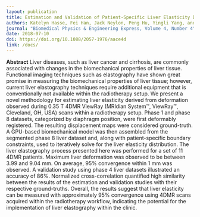 ```yaml
---
layout: publication
title: Estimation and Validation of Patient-Specific Liver Elasticity Distributions Derived from 4DMR for Radiotherapy Purposes
authors: Katelyn Hasse, Fei Han, Jack Neylon, Peng Hu, Yingli Yang, and Anand Santhanam
journal: "Biomedical Physics & Engineering Express, Volume 4, Number 4"
date: 2018-07-10
doi: https://doi.org/10.1088/2057-1976/aace4d
link: /docs/
---
```

**Abstract**
Liver diseases, such as liver cancer and cirrhosis, are commonly associated with changes in the biomechanical properties of liver tissue. Functional imaging techniques such as elastography have shown great promise in measuring the biomechanical properties of liver tissue; however, current liver elastography techniques require additional equipment that is conventionally not available within the radiotherapy setup. We present a novel methodology for estimating liver elasticity derived from deformation observed during 0.35 T 4DMR ViewRay (MRIdian System™, ViewRay™, Cleveland, OH, USA) scans within a radiotherapy setup. Phase 1 and phase 8 datasets, categorized by diaphragm position, were first deformably registered. The resulting displacement maps were considered ground-truth. A GPU-based biomechanical model was then assembled from the segmented phase 8 liver dataset and, along with patient-specific boundary constraints, used to iteratively solve for the liver elasticity distribution. The liver elastography process presented here was performed for a set of 11 4DMR patients. Maximum liver deformation was observed to be between 3.99 and 9.04 mm. On average, 95% convergence within 1 mm was observed. A validation study using phase 4 liver datasets illustrated an accuracy of 86%. Normalized cross-correlation quantified high similarity between the results of the estimation and validation studies with their respective ground-truths. Overall, the results suggest that liver elasticity can be measured with approximately 95% convergence using 4DMR scans acquired within the radiotherapy workflow, indicating the potential for the implementation of liver elastography within the clinic.
